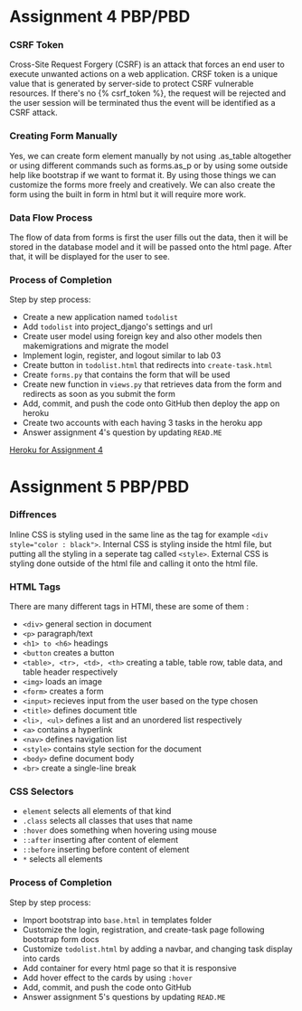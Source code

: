# Assignment 4 PBP/PBD

### CSRF Token
Cross-Site Request Forgery (CSRF) is an attack that forces an end user to execute unwanted actions on a web application. CRSF token is a unique value that is generated by server-side to protect CSRF vulnerable resources. If there's no {% csrf_token %}, the request will be rejected and the user session will be terminated thus the event will be identified as a CSRF attack.

### Creating Form Manually
Yes, we can create form element manually by not using .as_table altogether or using different commands such as forms.as_p or by using some outside help like bootstrap if we want to format it. By using those things we can customize the forms more freely and creatively. We can also create the form using the built in form in html but it will require more work.

### Data Flow Process
The flow of data from forms is first the user fills out the data, then it will be stored in the database model and it will be passed onto the html page. After that, it will be displayed for the user to see.

### Process of Completion
Step by step process:
- Create a new application named `todolist`
- Add `todolist` into project_django's settings and url
- Create user model using foreign key and also other models then makemigrations and migrate the model
- Implement login, register, and logout similar to lab 03
- Create button in `todolist.html` that redirects into `create-task.html`
- Create `forms.py` that contains the form that will be used
- Create new function in `views.py` that retrieves data from the form and redirects as soon as you submit the form
- Add, commit, and push the code onto GitHub then deploy the app on heroku
- Create two accounts with each having 3 tasks in the heroku app
- Answer assignment 4's question by updating `READ.ME`

[Heroku for Assignment 4](https://pbp2022-katalog.herokuapp.com/todolist)

# Assignment 5 PBP/PBD

### Diffrences
Inline CSS is styling used in the same line as the tag for example `<div style="color : black">`.
Internal CSS is styling inside the html file, but putting all the styling in a seperate tag called `<style>`. 
External CSS is styling done outside of the html file and calling it onto the html file.

### HTML Tags
There are many different tags in HTMl, these are some of them :
- `<div>` general section in document
- `<p>` paragraph/text
- `<h1> to <h6>` headings
- `<button` creates a button
- `<table>, <tr>, <td>, <th>` creating a table, table row, table data, and table header respectively
- `<img>` loads an image
- `<form>` creates a form
- `<input>` recieves input from the user based on the type chosen
- `<title>` defines document title
- `<li>, <ul>` defines a list and an unordered list respectively
- `<a>` contains a hyperlink
- `<nav>` defines navigation list
- `<style>` contains style section for the document
- `<body>` define document body
- `<br>` create a single-line break

### CSS Selectors
- `element` selects all elements of that kind
- `.class` selects all classes that uses that name
- `:hover` does something when hovering using mouse
- `::after` inserting after content of element
- `::before` inserting before content of element
- `*` selects all elements

### Process of Completion
Step by step process:
- Import bootstrap into `base.html` in templates folder
- Customize the login, registration, and create-task page following bootstrap form docs 
- Customize `todolist.html` by adding a navbar, and changing task display into cards
- Add container for every html page so that it is responsive
- Add hover effect to the cards by using `:hover`
- Add, commit, and push the code onto GitHub
- Answer assignment 5's questions by updating `READ.ME`
